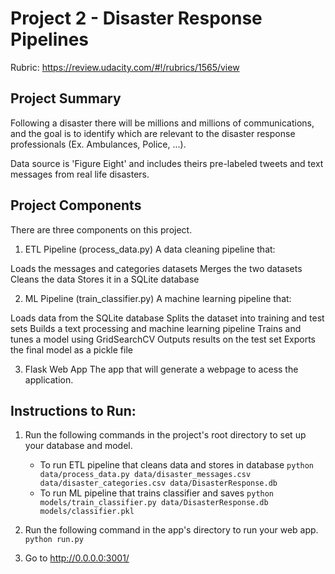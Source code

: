 # Project 2 - Disaster Response Pipelines
Rubric: https://review.udacity.com/#!/rubrics/1565/view


## Project Summary

Following a disaster there will be millions and millions of communications, and the goal is to identify which are relevant to the disaster response professionals (Ex. Ambulances, Police, ...).

Data source is 'Figure Eight' and includes theirs pre-labeled tweets and text messages from real life disasters.


## Project Components

There are three components on this project.

1. ETL Pipeline (process_data.py)
A data cleaning pipeline that:

Loads the messages and categories datasets
Merges the two datasets
Cleans the data
Stores it in a SQLite database


2. ML Pipeline (train_classifier.py)
A machine learning pipeline that:

Loads data from the SQLite database
Splits the dataset into training and test sets
Builds a text processing and machine learning pipeline
Trains and tunes a model using GridSearchCV
Outputs results on the test set
Exports the final model as a pickle file

3. Flask Web App
The app that will generate a webpage to acess the application.


## Instructions to Run:

1. Run the following commands in the project's root directory to set up your database and model.

    - To run ETL pipeline that cleans data and stores in database
        `python data/process_data.py data/disaster_messages.csv data/disaster_categories.csv data/DisasterResponse.db`
    - To run ML pipeline that trains classifier and saves
        `python models/train_classifier.py data/DisasterResponse.db models/classifier.pkl`

2. Run the following command in the app's directory to run your web app.
    `python run.py`

3. Go to http://0.0.0.0:3001/
